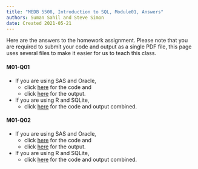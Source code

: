```yaml
---
title: "MEDB 5508, Introduction to SQL, Module01, Answers"
authors: Suman Sahil and Steve Simon
date: Created 2021-05-21
---
```


Here are the answers to the homework assignment. Please note that you are required to submit your code and output as a single PDF file, this page uses several files to make it easier for us to teach this class.

#### M01-Q01

+ If you are using SAS and Oracle,
  + click [here][m01q01a] for the code and
  + click [here][m01q01b] for the output.
+ If you are using R and SQLite,
  + click [here][m01q01c] for the code and output combined.

#### M01-Q02

+ If you are using SAS and Oracle,
  + click [here][m01q02a] for the code and
  + click [here][m01q02b] for the output.
+ If you are using R and SQLite,
  + click [here][m01q02c] for the code and output combined.

[m01q01a]: https://github.com/pmean/introduction-to-sql/blob/master/src/m01-q01-simon-sas-oracle.sas
[m01q02a]: https://github.com/pmean/introduction-to-sql/blob/master/src/m01-q02-simon-sas-oracle.sas
[m01q01b]: https://github.com/pmean/introduction-to-sql/blob/master/results/m01-q01-simon-sas-oracle.pdf
[m01q02b]: https://github.com/pmean/introduction-to-sql/blob/master/results/m01-q02-simon-sas-oracle.pdf
[m01q01c]: https://github.com/pmean/introduction-to-sql/blob/master/results/m01-q01-simon-r-sqlite.pdf
[m01q02c]: https://github.com/pmean/introduction-to-sql/blob/master/results/m01-q02-simon-r-sqlite.pdf

